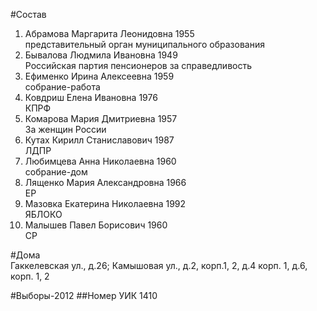 #Состав
1. Абрамова Маргарита Леонидовна 1955   
    представительный орган муниципального образования
2. Бывалова Людмила Ивановна 1949   
    Российская партия пенсионеров за справедливость
3. Ефименко Ирина Алексеевна 1959   
    собрание-работа
4. Ковдриш Елена Ивановна 1976   
    КПРФ
5. Комарова Мария Дмитриевна 1957   
    За женщин России
6. Кутах Кирилл Станиславович 1987   
    ЛДПР
7. Любимцева Анна Николаевна 1960   
    собрание-дом
8. Лященко Мария Александровна 1966   
    ЕР
9. Мазовка Екатерина Николаевна 1992   
    ЯБЛОКО
10. Малышев Павел Борисович 1960   
    СР

#Дома  
Гаккелевская ул., д.26; Камышовая ул., д.2, корп.1, 2, д.4 корп. 1, д.6, корп. 1, 2

#Выборы-2012
##Номер УИК
1410
